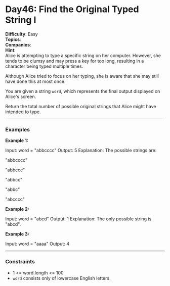 # Day46: Find the Original Typed String I

**Difficulty**: Easy  
**Topics**:  
**Companies**:  
**Hint**:  
Alice is attempting to type a specific string on her computer. However, she tends to be clumsy and may press a key for too long, resulting in a character being typed multiple times.

Although Alice tried to focus on her typing, she is aware that she may still have done this at most once.

You are given a string `word`, which represents the final output displayed on Alice's screen.

Return the total number of possible original strings that Alice might have intended to type.

---

### Examples

**Example 1:**

Input: word = "abbcccc"
Output: 5
Explanation:
The possible strings are:

"abbcccc"

"abbccc"

"abbcc"

"abbc"

"abcccc"


**Example 2:**

Input: word = "abcd"
Output: 1
Explanation:
The only possible string is "abcd".


**Example 3:**

Input: word = "aaaa"
Output: 4


---

### Constraints

- 1 <= word.length <= 100  
- `word` consists only of lowercase English letters.
